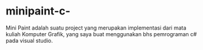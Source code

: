 # minipaint-c-
Mini Paint adalah suatu project yang merupakan implementasi dari mata kuliah Komputer Grafik, yang saya buat menggunakan bhs pemrograman c# pada visual studio.
